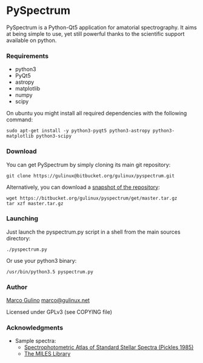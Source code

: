 PySpectrum
==========

PySpectrum is a Python-Qt5 application for amatorial spectrography. It aims at being simple to use, yet still powerful thanks to the scientific support available on python.

### Requirements ###
* python3
* PyQt5
* astropy
* matplotlib
* numpy
* scipy

On ubuntu you might install all required dependencies with the following command:

    sudo apt-get install -y python3-pyqt5 python3-astropy python3-matplotlib python3-scipy
    
### Download ###

You can get PySpectrum by simply cloning its main git repository:

    git clone https://gulinux@bitbucket.org/gulinux/pyspectrum.git
    
Alternatively, you can download a [snapshot of the repository](https://bitbucket.org/gulinux/pyspectrum/get/master.tar.gz):

    wget https://bitbucket.org/gulinux/pyspectrum/get/master.tar.gz
    tar xzf master.tar.gz

    
### Launching ###

Just launch the pyspectrum.py script in a shell from the main sources directory:

    ./pyspectrum.py

Or use your python3 binary:

    /usr/bin/python3.5 pyspectrum.py

    
### Author ###
    
[Marco Gulino](http://gulinux.net) <marco@gulinux.net> 

Licensed under GPLv3 (see COPYING file)


### Acknowledgments ###

* Sample spectra:
    + [Spectrophotometric Atlas of Standard Stellar Spectra (Pickles 1985)](http://vizier.u-strasbg.fr/viz-bin/VizieR-4)
    + [The MILES Library](http://miles.iac.es/pages/stellar-libraries/the-catalogue.php)